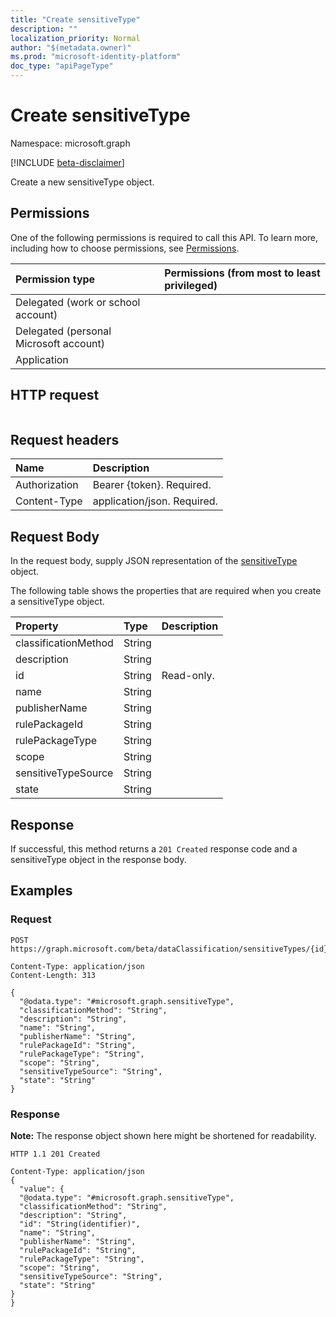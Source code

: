 ```yaml
---
title: "Create sensitiveType"
description: ""
localization_priority: Normal
author: "$(metadata.owner)"
ms.prod: "microsoft-identity-platform"
doc_type: "apiPageType"
---
```


# Create sensitiveType

Namespace: microsoft.graph

[!INCLUDE [beta-disclaimer](../../includes/beta-disclaimer.md)]

Create a new sensitiveType object.

## Permissions

One of the following permissions is required to call this API. To learn more, including how to choose permissions, see [Permissions](/graph/permissions-reference).

| Permission type                        | Permissions (from most to least privileged) |
| :------------------------------------- | :------------------------------------------ |
| Delegated (work or school account)     |                                             |
| Delegated (personal Microsoft account) |                                             |
| Application                            |                                             |

## HTTP request

<!-- {
  "blockType": "ignored"
}
-->

```http

```

## Request headers

| Name          | Description                 |
| :------------ | :-------------------------- |
| Authorization | Bearer {token}. Required.   |
| Content-Type  | application/json. Required. |

## Request Body

In the request body, supply JSON representation of the [sensitiveType](../resources/-sensitivetype.md) object.

<!-- Actions and Functions -->

<!-- CRUD Methods -->

The following table shows the properties that are required when you create a sensitiveType object.

| Property             | Type   | Description |
| :------------------- | :----- | :---------- |
| classificationMethod | String |             |
| description          | String |             |
| id                   | String | Read-only.  |
| name                 | String |             |
| publisherName        | String |             |
| rulePackageId        | String |             |
| rulePackageType      | String |             |
| scope                | String |             |
| sensitiveTypeSource  | String |             |
| state                | String |             |

## Response

If successful, this method returns a `201 Created` response code and a sensitiveType object in the response body.

## Examples

### Request

<!-- {
  "blockType": "request",
  "name": "create_sensitivetype"
}
-->

```http
POST https://graph.microsoft.com/beta/dataClassification/sensitiveTypes/{id}

Content-Type: application/json
Content-Length: 313

{
  "@odata.type": "#microsoft.graph.sensitiveType",
  "classificationMethod": "String",
  "description": "String",
  "name": "String",
  "publisherName": "String",
  "rulePackageId": "String",
  "rulePackageType": "String",
  "scope": "String",
  "sensitiveTypeSource": "String",
  "state": "String"
}

```

### Response

**Note:** The response object shown here might be shortened for readability.

<!-- {
  "blockType": "response",
  "truncated": true,
  "@odata.type": "microsoft.dataClassificationService.contract.sensitiveType"
}
-->

```http
HTTP 1.1 201 Created

Content-Type: application/json
{
  "value": {
  "@odata.type": "#microsoft.graph.sensitiveType",
  "classificationMethod": "String",
  "description": "String",
  "id": "String(identifier)",
  "name": "String",
  "publisherName": "String",
  "rulePackageId": "String",
  "rulePackageType": "String",
  "scope": "String",
  "sensitiveTypeSource": "String",
  "state": "String"
}
}

```
